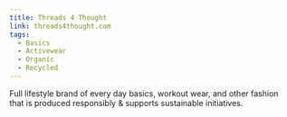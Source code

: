 ```yaml
---
title: Threads 4 Thought
link: threads4thought.com
tags:
  - Basics
  - Activewear
  - Organic
  - Recycled
---
```

Full lifestyle brand of every day basics, workout wear, and other fashion that is produced responsibly & supports sustainable initiatives.